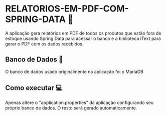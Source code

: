 # RELATORIOS-EM-PDF-COM-SPRING-DATA 🍃

A aplicação gera relatórios em PDF de todos os produtos que estão fora de estoque usando Spring Data para acessar o banco e a biblioteca iText para gerar o PDF com os dados recebidos.

## Banco de Dados 💽

O banco de dados usado originalmente na aplicação foi o MariaDB

## Como executar 💻

Apenas altere o "application.properties" da aplicação configurando seu próprio banco de dados. O resto será gerado automaticamente.
